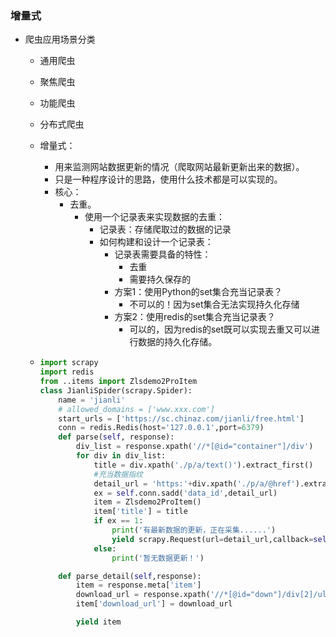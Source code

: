 ### 增量式

- 爬虫应用场景分类

  - 通用爬虫
  - 聚焦爬虫
  - 功能爬虫
  - 分布式爬虫
  - 增量式：
    - 用来监测网站数据更新的情况（爬取网站最新更新出来的数据）。
    - 只是一种程序设计的思路，使用什么技术都是可以实现的。
    - 核心：
      - 去重。
        - 使用一个记录表来实现数据的去重：
          - 记录表：存储爬取过的数据的记录
          - 如何构建和设计一个记录表：
            - 记录表需要具备的特性：
              - 去重
              - 需要持久保存的
            - 方案1：使用Python的set集合充当记录表？
              - 不可以的！因为set集合无法实现持久化存储
            - 方案2：使用redis的set集合充当记录表？
              - 可以的，因为redis的set既可以实现去重又可以进行数据的持久化存储。

  

  - ```python
    import scrapy
    import redis
    from ..items import Zlsdemo2ProItem
    class JianliSpider(scrapy.Spider):
        name = 'jianli'
        # allowed_domains = ['www.xxx.com']
        start_urls = ['https://sc.chinaz.com/jianli/free.html']
        conn = redis.Redis(host='127.0.0.1',port=6379)
        def parse(self, response):
            div_list = response.xpath('//*[@id="container"]/div')
            for div in div_list:
                title = div.xpath('./p/a/text()').extract_first()
                #充当数据指纹
                detail_url = 'https:'+div.xpath('./p/a/@href').extract_first()
                ex = self.conn.sadd('data_id',detail_url)
                item = Zlsdemo2ProItem()
                item['title'] = title
                if ex == 1:
                    print('有最新数据的更新，正在采集......')
                    yield scrapy.Request(url=detail_url,callback=self.parse_detail,meta={'item':item})
                else:
                    print('暂无数据更新！')
    
        def parse_detail(self,response):
            item = response.meta['item']
            download_url = response.xpath('//*[@id="down"]/div[2]/ul/li[1]/a/@href').extract_first()
            item['download_url'] = download_url
    
            yield item
    ```

